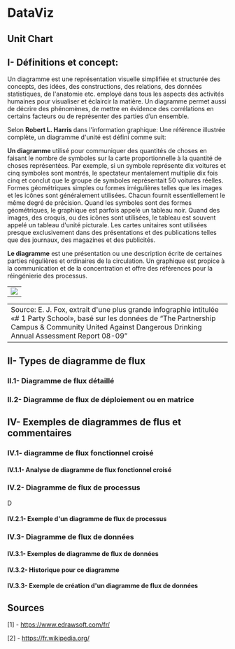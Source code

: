 # DataViz
## Unit Chart
## I- Définitions et concept:
Un diagramme est une représentation visuelle simplifiée et structurée des concepts, des idées, des constructions, des relations, des données statistiques, de l'anatomie etc. employé dans tous les aspects des activités humaines pour visualiser et éclaircir la matière. Un diagramme permet aussi de décrire des phénomènes, de mettre en évidence des corrélations en certains facteurs ou de représenter des parties d’un ensemble.

Selon <b> Robert L. Harris </b> dans l'information graphique: Une référence illustrée complète, un diagramme d'unité est défini comme suit:

<b> Un diagramme </b> utilisé pour communiquer des quantités de choses en faisant le nombre de symboles sur la carte proportionnelle à la quantité de choses représentées. Par exemple, si un symbole représente dix voitures et cinq symboles sont montrés, le spectateur mentalement multiplie dix fois cinq et conclut que le groupe de symboles représentait 50 voitures réelles. Formes géométriques simples ou formes irrégulières telles que les images et les icônes sont généralement utilisées. Chacun fournit essentiellement le même degré de précision. Quand les symboles sont des formes géométriques, le graphique est parfois appelé un tableau noir. Quand des images, des croquis, ou des icônes sont utilisées, le tableau est souvent appelé un tableau d'unité picturale. Les cartes unitaires sont utilisées presque exclusivement dans des présentations et des publications telles que des journaux, des magazines et des publicités.


<b>Le diagramme</b> est une présentation ou une description écrite de certaines parties régulières et ordinaires de la circulation. Un graphique est propice à la communication et de la concentration et offre des références pour la réingénierie des processus.

<table border="0">
  <tr>
    <td>
      <img src="img/exemple1.jgp" "align:"center">
    </td>
  </tr>
</table>

<table border="0">
  <tr>
    <td>
Source: E. J. Fox, extrait d'une plus grande infographie intitulée «# 1 Party School», basé sur les données de “The Partnership Campus & Community United Against Dangerous Drinking Annual Assessment Report 08-09”
 </td>
  </tr>
</table>


## II- Types de diagramme de flux

### II.1- Diagramme de flux détaillé


### II.2- Diagramme de flux de déploiement ou en matrice



## IV- Exemples de diagrammes de flus et commentaires

### IV.1- diagramme de flux fonctionnel croisé

#### IV.1.1- Analyse de diagramme de flux fonctionnel croisé


### IV.2- Diagramme de flux de processus

D

#### IV.2.1- Exemple d'un diagramme de flux de processus

### IV.3- Diagramme de flux de données


#### IV.3.1- Exemples de diagramme de flux de données


#### IV.3.2- Historique pour ce diagramme



#### IV.3.3- Exemple de création d'un diagramme de flux de données


## Sources
[1] - https://www.edrawsoft.com/fr/

[2] - https://fr.wikipedia.org/
